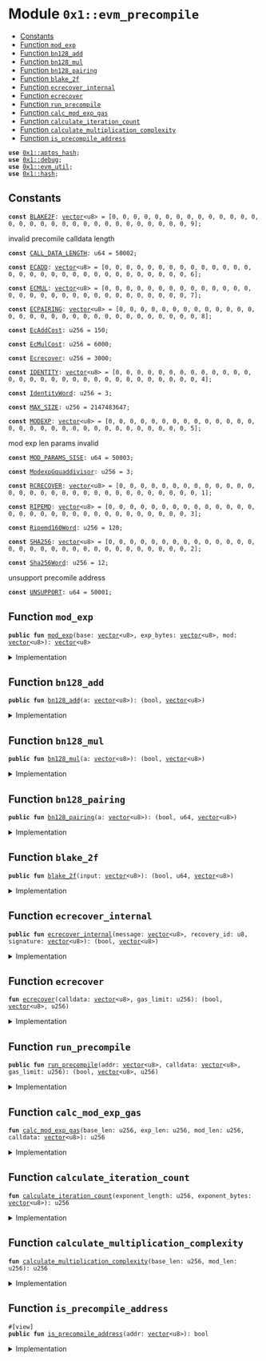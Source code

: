 
<a id="0x1_evm_precompile"></a>

# Module `0x1::evm_precompile`



-  [Constants](#@Constants_0)
-  [Function `mod_exp`](#0x1_evm_precompile_mod_exp)
-  [Function `bn128_add`](#0x1_evm_precompile_bn128_add)
-  [Function `bn128_mul`](#0x1_evm_precompile_bn128_mul)
-  [Function `bn128_pairing`](#0x1_evm_precompile_bn128_pairing)
-  [Function `blake_2f`](#0x1_evm_precompile_blake_2f)
-  [Function `ecrecover_internal`](#0x1_evm_precompile_ecrecover_internal)
-  [Function `ecrecover`](#0x1_evm_precompile_ecrecover)
-  [Function `run_precompile`](#0x1_evm_precompile_run_precompile)
-  [Function `calc_mod_exp_gas`](#0x1_evm_precompile_calc_mod_exp_gas)
-  [Function `calculate_iteration_count`](#0x1_evm_precompile_calculate_iteration_count)
-  [Function `calculate_multiplication_complexity`](#0x1_evm_precompile_calculate_multiplication_complexity)
-  [Function `is_precompile_address`](#0x1_evm_precompile_is_precompile_address)


<pre><code><b>use</b> <a href="../../aptos-stdlib/../move-stdlib/doc/hash.md#0x1_aptos_hash">0x1::aptos_hash</a>;
<b>use</b> <a href="../../aptos-stdlib/doc/debug.md#0x1_debug">0x1::debug</a>;
<b>use</b> <a href="util.md#0x1_evm_util">0x1::evm_util</a>;
<b>use</b> <a href="../../aptos-stdlib/../move-stdlib/doc/hash.md#0x1_hash">0x1::hash</a>;
</code></pre>



<a id="@Constants_0"></a>

## Constants


<a id="0x1_evm_precompile_BLAKE2F"></a>



<pre><code><b>const</b> <a href="precompile.md#0x1_evm_precompile_BLAKE2F">BLAKE2F</a>: <a href="../../aptos-stdlib/../move-stdlib/doc/vector.md#0x1_vector">vector</a>&lt;u8&gt; = [0, 0, 0, 0, 0, 0, 0, 0, 0, 0, 0, 0, 0, 0, 0, 0, 0, 0, 0, 0, 0, 0, 0, 0, 0, 0, 0, 0, 0, 0, 0, 9];
</code></pre>



<a id="0x1_evm_precompile_CALL_DATA_LENGTH"></a>

invalid precomile calldata length


<pre><code><b>const</b> <a href="precompile.md#0x1_evm_precompile_CALL_DATA_LENGTH">CALL_DATA_LENGTH</a>: u64 = 50002;
</code></pre>



<a id="0x1_evm_precompile_ECADD"></a>



<pre><code><b>const</b> <a href="precompile.md#0x1_evm_precompile_ECADD">ECADD</a>: <a href="../../aptos-stdlib/../move-stdlib/doc/vector.md#0x1_vector">vector</a>&lt;u8&gt; = [0, 0, 0, 0, 0, 0, 0, 0, 0, 0, 0, 0, 0, 0, 0, 0, 0, 0, 0, 0, 0, 0, 0, 0, 0, 0, 0, 0, 0, 0, 0, 6];
</code></pre>



<a id="0x1_evm_precompile_ECMUL"></a>



<pre><code><b>const</b> <a href="precompile.md#0x1_evm_precompile_ECMUL">ECMUL</a>: <a href="../../aptos-stdlib/../move-stdlib/doc/vector.md#0x1_vector">vector</a>&lt;u8&gt; = [0, 0, 0, 0, 0, 0, 0, 0, 0, 0, 0, 0, 0, 0, 0, 0, 0, 0, 0, 0, 0, 0, 0, 0, 0, 0, 0, 0, 0, 0, 0, 7];
</code></pre>



<a id="0x1_evm_precompile_ECPAIRING"></a>



<pre><code><b>const</b> <a href="precompile.md#0x1_evm_precompile_ECPAIRING">ECPAIRING</a>: <a href="../../aptos-stdlib/../move-stdlib/doc/vector.md#0x1_vector">vector</a>&lt;u8&gt; = [0, 0, 0, 0, 0, 0, 0, 0, 0, 0, 0, 0, 0, 0, 0, 0, 0, 0, 0, 0, 0, 0, 0, 0, 0, 0, 0, 0, 0, 0, 0, 8];
</code></pre>



<a id="0x1_evm_precompile_EcAddCost"></a>



<pre><code><b>const</b> <a href="precompile.md#0x1_evm_precompile_EcAddCost">EcAddCost</a>: u256 = 150;
</code></pre>



<a id="0x1_evm_precompile_EcMulCost"></a>



<pre><code><b>const</b> <a href="precompile.md#0x1_evm_precompile_EcMulCost">EcMulCost</a>: u256 = 6000;
</code></pre>



<a id="0x1_evm_precompile_Ecrecover"></a>



<pre><code><b>const</b> <a href="precompile.md#0x1_evm_precompile_Ecrecover">Ecrecover</a>: u256 = 3000;
</code></pre>



<a id="0x1_evm_precompile_IDENTITY"></a>



<pre><code><b>const</b> <a href="precompile.md#0x1_evm_precompile_IDENTITY">IDENTITY</a>: <a href="../../aptos-stdlib/../move-stdlib/doc/vector.md#0x1_vector">vector</a>&lt;u8&gt; = [0, 0, 0, 0, 0, 0, 0, 0, 0, 0, 0, 0, 0, 0, 0, 0, 0, 0, 0, 0, 0, 0, 0, 0, 0, 0, 0, 0, 0, 0, 0, 4];
</code></pre>



<a id="0x1_evm_precompile_IdentityWord"></a>



<pre><code><b>const</b> <a href="precompile.md#0x1_evm_precompile_IdentityWord">IdentityWord</a>: u256 = 3;
</code></pre>



<a id="0x1_evm_precompile_MAX_SIZE"></a>



<pre><code><b>const</b> <a href="precompile.md#0x1_evm_precompile_MAX_SIZE">MAX_SIZE</a>: u256 = 2147483647;
</code></pre>



<a id="0x1_evm_precompile_MODEXP"></a>



<pre><code><b>const</b> <a href="precompile.md#0x1_evm_precompile_MODEXP">MODEXP</a>: <a href="../../aptos-stdlib/../move-stdlib/doc/vector.md#0x1_vector">vector</a>&lt;u8&gt; = [0, 0, 0, 0, 0, 0, 0, 0, 0, 0, 0, 0, 0, 0, 0, 0, 0, 0, 0, 0, 0, 0, 0, 0, 0, 0, 0, 0, 0, 0, 0, 5];
</code></pre>



<a id="0x1_evm_precompile_MOD_PARAMS_SISE"></a>

mod exp len params invalid


<pre><code><b>const</b> <a href="precompile.md#0x1_evm_precompile_MOD_PARAMS_SISE">MOD_PARAMS_SISE</a>: u64 = 50003;
</code></pre>



<a id="0x1_evm_precompile_ModexpGquaddivisor"></a>



<pre><code><b>const</b> <a href="precompile.md#0x1_evm_precompile_ModexpGquaddivisor">ModexpGquaddivisor</a>: u256 = 3;
</code></pre>



<a id="0x1_evm_precompile_RCRECOVER"></a>



<pre><code><b>const</b> <a href="precompile.md#0x1_evm_precompile_RCRECOVER">RCRECOVER</a>: <a href="../../aptos-stdlib/../move-stdlib/doc/vector.md#0x1_vector">vector</a>&lt;u8&gt; = [0, 0, 0, 0, 0, 0, 0, 0, 0, 0, 0, 0, 0, 0, 0, 0, 0, 0, 0, 0, 0, 0, 0, 0, 0, 0, 0, 0, 0, 0, 0, 1];
</code></pre>



<a id="0x1_evm_precompile_RIPEMD"></a>



<pre><code><b>const</b> <a href="precompile.md#0x1_evm_precompile_RIPEMD">RIPEMD</a>: <a href="../../aptos-stdlib/../move-stdlib/doc/vector.md#0x1_vector">vector</a>&lt;u8&gt; = [0, 0, 0, 0, 0, 0, 0, 0, 0, 0, 0, 0, 0, 0, 0, 0, 0, 0, 0, 0, 0, 0, 0, 0, 0, 0, 0, 0, 0, 0, 0, 3];
</code></pre>



<a id="0x1_evm_precompile_Ripemd160Word"></a>



<pre><code><b>const</b> <a href="precompile.md#0x1_evm_precompile_Ripemd160Word">Ripemd160Word</a>: u256 = 120;
</code></pre>



<a id="0x1_evm_precompile_SHA256"></a>



<pre><code><b>const</b> <a href="precompile.md#0x1_evm_precompile_SHA256">SHA256</a>: <a href="../../aptos-stdlib/../move-stdlib/doc/vector.md#0x1_vector">vector</a>&lt;u8&gt; = [0, 0, 0, 0, 0, 0, 0, 0, 0, 0, 0, 0, 0, 0, 0, 0, 0, 0, 0, 0, 0, 0, 0, 0, 0, 0, 0, 0, 0, 0, 0, 2];
</code></pre>



<a id="0x1_evm_precompile_Sha256Word"></a>



<pre><code><b>const</b> <a href="precompile.md#0x1_evm_precompile_Sha256Word">Sha256Word</a>: u256 = 12;
</code></pre>



<a id="0x1_evm_precompile_UNSUPPORT"></a>

unsupport precomile address


<pre><code><b>const</b> <a href="precompile.md#0x1_evm_precompile_UNSUPPORT">UNSUPPORT</a>: u64 = 50001;
</code></pre>



<a id="0x1_evm_precompile_mod_exp"></a>

## Function `mod_exp`



<pre><code><b>public</b> <b>fun</b> <a href="precompile.md#0x1_evm_precompile_mod_exp">mod_exp</a>(base: <a href="../../aptos-stdlib/../move-stdlib/doc/vector.md#0x1_vector">vector</a>&lt;u8&gt;, exp_bytes: <a href="../../aptos-stdlib/../move-stdlib/doc/vector.md#0x1_vector">vector</a>&lt;u8&gt;, mod: <a href="../../aptos-stdlib/../move-stdlib/doc/vector.md#0x1_vector">vector</a>&lt;u8&gt;): <a href="../../aptos-stdlib/../move-stdlib/doc/vector.md#0x1_vector">vector</a>&lt;u8&gt;
</code></pre>



<details>
<summary>Implementation</summary>


<pre><code><b>public</b> <b>native</b> <b>fun</b> <a href="precompile.md#0x1_evm_precompile_mod_exp">mod_exp</a>(base: <a href="../../aptos-stdlib/../move-stdlib/doc/vector.md#0x1_vector">vector</a>&lt;u8&gt;, exp_bytes: <a href="../../aptos-stdlib/../move-stdlib/doc/vector.md#0x1_vector">vector</a>&lt;u8&gt;, mod: <a href="../../aptos-stdlib/../move-stdlib/doc/vector.md#0x1_vector">vector</a>&lt;u8&gt;): <a href="../../aptos-stdlib/../move-stdlib/doc/vector.md#0x1_vector">vector</a>&lt;u8&gt;;
</code></pre>



</details>

<a id="0x1_evm_precompile_bn128_add"></a>

## Function `bn128_add`



<pre><code><b>public</b> <b>fun</b> <a href="precompile.md#0x1_evm_precompile_bn128_add">bn128_add</a>(a: <a href="../../aptos-stdlib/../move-stdlib/doc/vector.md#0x1_vector">vector</a>&lt;u8&gt;): (bool, <a href="../../aptos-stdlib/../move-stdlib/doc/vector.md#0x1_vector">vector</a>&lt;u8&gt;)
</code></pre>



<details>
<summary>Implementation</summary>


<pre><code><b>public</b> <b>native</b> <b>fun</b> <a href="precompile.md#0x1_evm_precompile_bn128_add">bn128_add</a>(a: <a href="../../aptos-stdlib/../move-stdlib/doc/vector.md#0x1_vector">vector</a>&lt;u8&gt;): (bool, <a href="../../aptos-stdlib/../move-stdlib/doc/vector.md#0x1_vector">vector</a>&lt;u8&gt;);
</code></pre>



</details>

<a id="0x1_evm_precompile_bn128_mul"></a>

## Function `bn128_mul`



<pre><code><b>public</b> <b>fun</b> <a href="precompile.md#0x1_evm_precompile_bn128_mul">bn128_mul</a>(a: <a href="../../aptos-stdlib/../move-stdlib/doc/vector.md#0x1_vector">vector</a>&lt;u8&gt;): (bool, <a href="../../aptos-stdlib/../move-stdlib/doc/vector.md#0x1_vector">vector</a>&lt;u8&gt;)
</code></pre>



<details>
<summary>Implementation</summary>


<pre><code><b>public</b> <b>native</b> <b>fun</b> <a href="precompile.md#0x1_evm_precompile_bn128_mul">bn128_mul</a>(a: <a href="../../aptos-stdlib/../move-stdlib/doc/vector.md#0x1_vector">vector</a>&lt;u8&gt;): (bool, <a href="../../aptos-stdlib/../move-stdlib/doc/vector.md#0x1_vector">vector</a>&lt;u8&gt;);
</code></pre>



</details>

<a id="0x1_evm_precompile_bn128_pairing"></a>

## Function `bn128_pairing`



<pre><code><b>public</b> <b>fun</b> <a href="precompile.md#0x1_evm_precompile_bn128_pairing">bn128_pairing</a>(a: <a href="../../aptos-stdlib/../move-stdlib/doc/vector.md#0x1_vector">vector</a>&lt;u8&gt;): (bool, u64, <a href="../../aptos-stdlib/../move-stdlib/doc/vector.md#0x1_vector">vector</a>&lt;u8&gt;)
</code></pre>



<details>
<summary>Implementation</summary>


<pre><code><b>public</b> <b>native</b> <b>fun</b> <a href="precompile.md#0x1_evm_precompile_bn128_pairing">bn128_pairing</a>(a: <a href="../../aptos-stdlib/../move-stdlib/doc/vector.md#0x1_vector">vector</a>&lt;u8&gt;): (bool, u64, <a href="../../aptos-stdlib/../move-stdlib/doc/vector.md#0x1_vector">vector</a>&lt;u8&gt;);
</code></pre>



</details>

<a id="0x1_evm_precompile_blake_2f"></a>

## Function `blake_2f`



<pre><code><b>public</b> <b>fun</b> <a href="precompile.md#0x1_evm_precompile_blake_2f">blake_2f</a>(input: <a href="../../aptos-stdlib/../move-stdlib/doc/vector.md#0x1_vector">vector</a>&lt;u8&gt;): (bool, u64, <a href="../../aptos-stdlib/../move-stdlib/doc/vector.md#0x1_vector">vector</a>&lt;u8&gt;)
</code></pre>



<details>
<summary>Implementation</summary>


<pre><code><b>public</b> <b>native</b> <b>fun</b> <a href="precompile.md#0x1_evm_precompile_blake_2f">blake_2f</a>(input: <a href="../../aptos-stdlib/../move-stdlib/doc/vector.md#0x1_vector">vector</a>&lt;u8&gt;): (bool, u64, <a href="../../aptos-stdlib/../move-stdlib/doc/vector.md#0x1_vector">vector</a>&lt;u8&gt;);
</code></pre>



</details>

<a id="0x1_evm_precompile_ecrecover_internal"></a>

## Function `ecrecover_internal`



<pre><code><b>public</b> <b>fun</b> <a href="precompile.md#0x1_evm_precompile_ecrecover_internal">ecrecover_internal</a>(message: <a href="../../aptos-stdlib/../move-stdlib/doc/vector.md#0x1_vector">vector</a>&lt;u8&gt;, recovery_id: u8, signature: <a href="../../aptos-stdlib/../move-stdlib/doc/vector.md#0x1_vector">vector</a>&lt;u8&gt;): (bool, <a href="../../aptos-stdlib/../move-stdlib/doc/vector.md#0x1_vector">vector</a>&lt;u8&gt;)
</code></pre>



<details>
<summary>Implementation</summary>


<pre><code><b>public</b> <b>native</b> <b>fun</b> <a href="precompile.md#0x1_evm_precompile_ecrecover_internal">ecrecover_internal</a>(message: <a href="../../aptos-stdlib/../move-stdlib/doc/vector.md#0x1_vector">vector</a>&lt;u8&gt;,
                                     recovery_id: u8,
                                     signature: <a href="../../aptos-stdlib/../move-stdlib/doc/vector.md#0x1_vector">vector</a>&lt;u8&gt;): (bool, <a href="../../aptos-stdlib/../move-stdlib/doc/vector.md#0x1_vector">vector</a>&lt;u8&gt;);
</code></pre>



</details>

<a id="0x1_evm_precompile_ecrecover"></a>

## Function `ecrecover`



<pre><code><b>fun</b> <a href="precompile.md#0x1_evm_precompile_ecrecover">ecrecover</a>(calldata: <a href="../../aptos-stdlib/../move-stdlib/doc/vector.md#0x1_vector">vector</a>&lt;u8&gt;, gas_limit: u256): (bool, <a href="../../aptos-stdlib/../move-stdlib/doc/vector.md#0x1_vector">vector</a>&lt;u8&gt;, u256)
</code></pre>



<details>
<summary>Implementation</summary>


<pre><code><b>fun</b> <a href="precompile.md#0x1_evm_precompile_ecrecover">ecrecover</a>(calldata: <a href="../../aptos-stdlib/../move-stdlib/doc/vector.md#0x1_vector">vector</a>&lt;u8&gt;, gas_limit: u256): (bool, <a href="../../aptos-stdlib/../move-stdlib/doc/vector.md#0x1_vector">vector</a>&lt;u8&gt;, u256) {
    <b>let</b> message_hash = vector_slice(calldata, 0, 32);
    <b>let</b> v = to_u256(vector_slice(calldata, 32, 32));
    <a href="../../aptos-stdlib/doc/debug.md#0x1_debug_print">debug::print</a>(&v);
    <b>if</b>(v != 27 && v != 28) {
        <b>return</b> (<b>true</b>, x"", <a href="precompile.md#0x1_evm_precompile_Ecrecover">Ecrecover</a>)
    };
    <b>let</b> recovery_id = <b>if</b>(v == 27) 0 <b>else</b> 1;
    <b>let</b> (success, pk_recover) = <a href="precompile.md#0x1_evm_precompile_ecrecover_internal">ecrecover_internal</a>(message_hash, recovery_id, vector_slice(calldata, 64, 64));
    <b>if</b>(!success) {
        <b>return</b> (<b>true</b>, x"", <a href="precompile.md#0x1_evm_precompile_Ecrecover">Ecrecover</a>)
    };
    <b>let</b> pk = keccak256(pk_recover);
    <b>if</b>(<a href="precompile.md#0x1_evm_precompile_Ecrecover">Ecrecover</a> &gt; gas_limit) {
        (<b>false</b>, x"", gas_limit)
    } <b>else</b> {
        (<b>true</b>, to_32bit(vector_slice(pk, 12, 20)), <a href="precompile.md#0x1_evm_precompile_Ecrecover">Ecrecover</a>)
    }
}
</code></pre>



</details>

<a id="0x1_evm_precompile_run_precompile"></a>

## Function `run_precompile`



<pre><code><b>public</b> <b>fun</b> <a href="precompile.md#0x1_evm_precompile_run_precompile">run_precompile</a>(addr: <a href="../../aptos-stdlib/../move-stdlib/doc/vector.md#0x1_vector">vector</a>&lt;u8&gt;, calldata: <a href="../../aptos-stdlib/../move-stdlib/doc/vector.md#0x1_vector">vector</a>&lt;u8&gt;, gas_limit: u256): (bool, <a href="../../aptos-stdlib/../move-stdlib/doc/vector.md#0x1_vector">vector</a>&lt;u8&gt;, u256)
</code></pre>



<details>
<summary>Implementation</summary>


<pre><code><b>public</b> <b>fun</b> <a href="precompile.md#0x1_evm_precompile_run_precompile">run_precompile</a>(addr: <a href="../../aptos-stdlib/../move-stdlib/doc/vector.md#0x1_vector">vector</a>&lt;u8&gt;, calldata: <a href="../../aptos-stdlib/../move-stdlib/doc/vector.md#0x1_vector">vector</a>&lt;u8&gt;, gas_limit: u256): (bool, <a href="../../aptos-stdlib/../move-stdlib/doc/vector.md#0x1_vector">vector</a>&lt;u8&gt;, u256)  {
    <a href="../../aptos-stdlib/doc/debug.md#0x1_debug_print">debug::print</a>(&addr);
    <a href="../../aptos-stdlib/doc/debug.md#0x1_debug_print">debug::print</a>(&calldata);
    <b>if</b>(addr == <a href="precompile.md#0x1_evm_precompile_RCRECOVER">RCRECOVER</a>) {
        <a href="precompile.md#0x1_evm_precompile_ecrecover">ecrecover</a>(calldata, gas_limit)
    } <b>else</b> <b>if</b>(addr == <a href="precompile.md#0x1_evm_precompile_SHA256">SHA256</a>) {
        <b>let</b> word_count = get_word_count((<a href="../../aptos-stdlib/../move-stdlib/doc/vector.md#0x1_vector_length">vector::length</a>(&calldata) <b>as</b> u256));
        (<b>true</b>, sha2_256(calldata), <a href="precompile.md#0x1_evm_precompile_Sha256Word">Sha256Word</a> * word_count + 60)
    } <b>else</b> <b>if</b>(addr == <a href="precompile.md#0x1_evm_precompile_RIPEMD">RIPEMD</a>) {
        <b>let</b> word_count = get_word_count((<a href="../../aptos-stdlib/../move-stdlib/doc/vector.md#0x1_vector_length">vector::length</a>(&calldata) <b>as</b> u256));
        (<b>true</b>, to_32bit(ripemd160(calldata)), 600 + <a href="precompile.md#0x1_evm_precompile_Ripemd160Word">Ripemd160Word</a> * word_count)
    } <b>else</b> <b>if</b>(addr == <a href="precompile.md#0x1_evm_precompile_IDENTITY">IDENTITY</a>) {
        <b>let</b> word_count = get_word_count((<a href="../../aptos-stdlib/../move-stdlib/doc/vector.md#0x1_vector_length">vector::length</a>(&calldata) <b>as</b> u256));
        (<b>true</b>, calldata, 15 + <a href="precompile.md#0x1_evm_precompile_IdentityWord">IdentityWord</a> * word_count)
    } <b>else</b> <b>if</b>(addr == <a href="precompile.md#0x1_evm_precompile_MODEXP">MODEXP</a>) {
        <b>let</b> base_len = to_u256(vector_slice(calldata, 0, 32));
        <b>let</b> exp_len = to_u256(vector_slice(calldata, 32, 32));
        <b>let</b> mod_len = to_u256(vector_slice(calldata, 64, 32));

        <b>if</b>(base_len == 0 && mod_len == 0) {
            <b>return</b> (<b>true</b>, x"", 200)
        };

        <b>if</b>(base_len &gt; <a href="precompile.md#0x1_evm_precompile_MAX_SIZE">MAX_SIZE</a> || mod_len &gt; <a href="precompile.md#0x1_evm_precompile_MAX_SIZE">MAX_SIZE</a> || exp_len &gt; <a href="precompile.md#0x1_evm_precompile_MAX_SIZE">MAX_SIZE</a> || (base_len + mod_len + exp_len + 96) &gt; <a href="precompile.md#0x1_evm_precompile_MAX_SIZE">MAX_SIZE</a>) {
            <b>return</b> (<b>false</b>, x"", gas_limit)
        };

        <b>let</b> gas = <a href="precompile.md#0x1_evm_precompile_calc_mod_exp_gas">calc_mod_exp_gas</a>(base_len, exp_len, mod_len, calldata);
        <b>if</b>(gas &gt; gas_limit) {
            <b>return</b> (<b>false</b>, x"", gas)
        };
        <b>let</b> pos = 96;
        <a href="../../aptos-stdlib/doc/debug.md#0x1_debug_print">debug::print</a>(&base_len);
        <a href="../../aptos-stdlib/doc/debug.md#0x1_debug_print">debug::print</a>(&exp_len);
        <a href="../../aptos-stdlib/doc/debug.md#0x1_debug_print">debug::print</a>(&mod_len);
        <b>let</b> base_bytes = vector_slice_u256(calldata, pos, base_len);
        pos = pos + base_len;
        <b>let</b> exp_bytes = vector_slice_u256(calldata, pos, exp_len);
        pos = pos + exp_len;
        <b>let</b> mod_bytes = vector_slice_u256(calldata, pos, mod_len);


        <b>let</b> result = <a href="precompile.md#0x1_evm_precompile_mod_exp">mod_exp</a>(base_bytes, exp_bytes, mod_bytes);
        result = <b>if</b>(mod_len == 0) x"" <b>else</b> to_n_bit(result, (mod_len <b>as</b> u64));
        (<b>true</b>, result, gas)
    } <b>else</b> <b>if</b>(addr == <a href="precompile.md#0x1_evm_precompile_ECADD">ECADD</a>) {
        <b>let</b> (success, result) = <a href="precompile.md#0x1_evm_precompile_bn128_add">bn128_add</a>(calldata);
        <b>if</b>(success) (success, result, <a href="precompile.md#0x1_evm_precompile_EcAddCost">EcAddCost</a>) <b>else</b> (success, result, gas_limit)
    } <b>else</b> <b>if</b>(addr == <a href="precompile.md#0x1_evm_precompile_ECMUL">ECMUL</a>) {
        <b>let</b> (success, result) = <a href="precompile.md#0x1_evm_precompile_bn128_mul">bn128_mul</a>(calldata);
        <b>if</b>(success) (success, result, <a href="precompile.md#0x1_evm_precompile_EcMulCost">EcMulCost</a>) <b>else</b> (success, result, gas_limit)
    } <b>else</b> <b>if</b>(addr == <a href="precompile.md#0x1_evm_precompile_ECPAIRING">ECPAIRING</a>) {
        <b>let</b> (success, gas, result) = <a href="precompile.md#0x1_evm_precompile_bn128_pairing">bn128_pairing</a>(calldata);
        <b>if</b>(success) (success, result, (gas <b>as</b> u256)) <b>else</b> (success, result, gas_limit)
    } <b>else</b> <b>if</b>(addr == <a href="precompile.md#0x1_evm_precompile_BLAKE2F">BLAKE2F</a>) {
        <b>if</b>(<a href="../../aptos-stdlib/../move-stdlib/doc/vector.md#0x1_vector_length">vector::length</a>(&calldata) != 213) {
            <b>return</b> (<b>false</b>, x"", gas_limit)
        };
        <b>let</b> (success, gas_cost, result) = <a href="precompile.md#0x1_evm_precompile_blake_2f">blake_2f</a>(calldata);
        <a href="../../aptos-stdlib/doc/debug.md#0x1_debug_print">debug::print</a>(&<a href="../../aptos-stdlib/../move-stdlib/doc/vector.md#0x1_vector_length">vector::length</a>(&calldata));
        <a href="../../aptos-stdlib/doc/debug.md#0x1_debug_print">debug::print</a>(&result);
        <a href="../../aptos-stdlib/doc/debug.md#0x1_debug_print">debug::print</a>(&success);
        <a href="../../aptos-stdlib/doc/debug.md#0x1_debug_print">debug::print</a>(&gas_cost);
        <b>if</b>(!success) {
            <b>return</b> (<b>false</b>, x"", gas_limit)
        } <b>else</b> {
            <b>return</b> (<b>true</b>, result, (gas_cost <b>as</b> u256))
        }
    } <b>else</b> {
        (<b>false</b>, x"", gas_limit)
    }
}
</code></pre>



</details>

<a id="0x1_evm_precompile_calc_mod_exp_gas"></a>

## Function `calc_mod_exp_gas`



<pre><code><b>fun</b> <a href="precompile.md#0x1_evm_precompile_calc_mod_exp_gas">calc_mod_exp_gas</a>(base_len: u256, exp_len: u256, mod_len: u256, calldata: <a href="../../aptos-stdlib/../move-stdlib/doc/vector.md#0x1_vector">vector</a>&lt;u8&gt;): u256
</code></pre>



<details>
<summary>Implementation</summary>


<pre><code><b>fun</b> <a href="precompile.md#0x1_evm_precompile_calc_mod_exp_gas">calc_mod_exp_gas</a>(base_len: u256, exp_len: u256, mod_len: u256, calldata: <a href="../../aptos-stdlib/../move-stdlib/doc/vector.md#0x1_vector">vector</a>&lt;u8&gt;): u256 {
    <b>let</b> exp_bytes = vector_slice_u256(calldata, base_len + 96, exp_len);
    <b>let</b> multiplication_complexity = <a href="precompile.md#0x1_evm_precompile_calculate_multiplication_complexity">calculate_multiplication_complexity</a>(base_len, mod_len);
    <b>let</b> iteration_count = <a href="precompile.md#0x1_evm_precompile_calculate_iteration_count">calculate_iteration_count</a>(exp_len, exp_bytes);
    <b>let</b> gas = multiplication_complexity * iteration_count / <a href="precompile.md#0x1_evm_precompile_ModexpGquaddivisor">ModexpGquaddivisor</a>;
    <b>if</b>(gas &lt; 200) {
        gas = 200;
    };

    gas
}
</code></pre>



</details>

<a id="0x1_evm_precompile_calculate_iteration_count"></a>

## Function `calculate_iteration_count`



<pre><code><b>fun</b> <a href="precompile.md#0x1_evm_precompile_calculate_iteration_count">calculate_iteration_count</a>(exponent_length: u256, exponent_bytes: <a href="../../aptos-stdlib/../move-stdlib/doc/vector.md#0x1_vector">vector</a>&lt;u8&gt;): u256
</code></pre>



<details>
<summary>Implementation</summary>


<pre><code><b>fun</b> <a href="precompile.md#0x1_evm_precompile_calculate_iteration_count">calculate_iteration_count</a>(exponent_length: u256, exponent_bytes: <a href="../../aptos-stdlib/../move-stdlib/doc/vector.md#0x1_vector">vector</a>&lt;u8&gt;): u256 {
    <b>let</b> bit_length = bit_length(exponent_bytes);
    <b>let</b> iteration_count = 0;
    <b>if</b>(exponent_length &lt;= 32 && bit_length == 0) {
        iteration_count = 0;
    } <b>else</b> <b>if</b>(exponent_length &lt;= 32) {
        iteration_count = bit_length - 1;
    } <b>else</b> <b>if</b>(exponent_length &gt; 32) {
        <b>let</b> last_32_bit = vector_slice_u256(exponent_bytes, exponent_length - 32, 32);
        iteration_count = (8 * (exponent_length - 32)) + bit_length(last_32_bit) - 1
    };

    <b>if</b>(iteration_count == 0) 1 <b>else</b> iteration_count
}
</code></pre>



</details>

<a id="0x1_evm_precompile_calculate_multiplication_complexity"></a>

## Function `calculate_multiplication_complexity`



<pre><code><b>fun</b> <a href="precompile.md#0x1_evm_precompile_calculate_multiplication_complexity">calculate_multiplication_complexity</a>(base_len: u256, mod_len: u256): u256
</code></pre>



<details>
<summary>Implementation</summary>


<pre><code><b>fun</b> <a href="precompile.md#0x1_evm_precompile_calculate_multiplication_complexity">calculate_multiplication_complexity</a>(base_len: u256, mod_len: u256): u256 {
    <b>let</b> max_length = <b>if</b>(base_len &gt; mod_len) base_len <b>else</b> mod_len;
    <b>let</b> words = max_length / 8;
    <b>if</b>(max_length % 8 != 0) {
        words = words + 1;
    };
    words * words
}
</code></pre>



</details>

<a id="0x1_evm_precompile_is_precompile_address"></a>

## Function `is_precompile_address`



<pre><code>#[view]
<b>public</b> <b>fun</b> <a href="precompile.md#0x1_evm_precompile_is_precompile_address">is_precompile_address</a>(addr: <a href="../../aptos-stdlib/../move-stdlib/doc/vector.md#0x1_vector">vector</a>&lt;u8&gt;): bool
</code></pre>



<details>
<summary>Implementation</summary>


<pre><code><b>public</b> <b>fun</b> <a href="precompile.md#0x1_evm_precompile_is_precompile_address">is_precompile_address</a>(addr: <a href="../../aptos-stdlib/../move-stdlib/doc/vector.md#0x1_vector">vector</a>&lt;u8&gt;): bool {
    <b>let</b> num = to_u256(addr);
    num &gt;= 0x01 && num &lt;= 0x0a
}
</code></pre>



</details>


[move-book]: https://aptos.dev/move/book/SUMMARY
